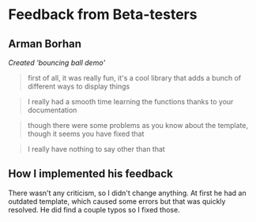 # Feedback from Beta-testers

## Arman Borhan
*Created 'bouncing ball demo'*

>first of all, it was really fun, it's a cool library that adds a bunch of different ways to display things

>I really had a smooth time learning the functions thanks to your documentation

>though there were some problems as you know about the template, though it seems you have fixed that

>I really have nothing to say other than that

## How I implemented his feedback
There wasn't any criticism, so I didn't change anything. At first he had an outdated template, which caused some errors but that was quickly resolved. He did find a couple typos so I fixed those.

